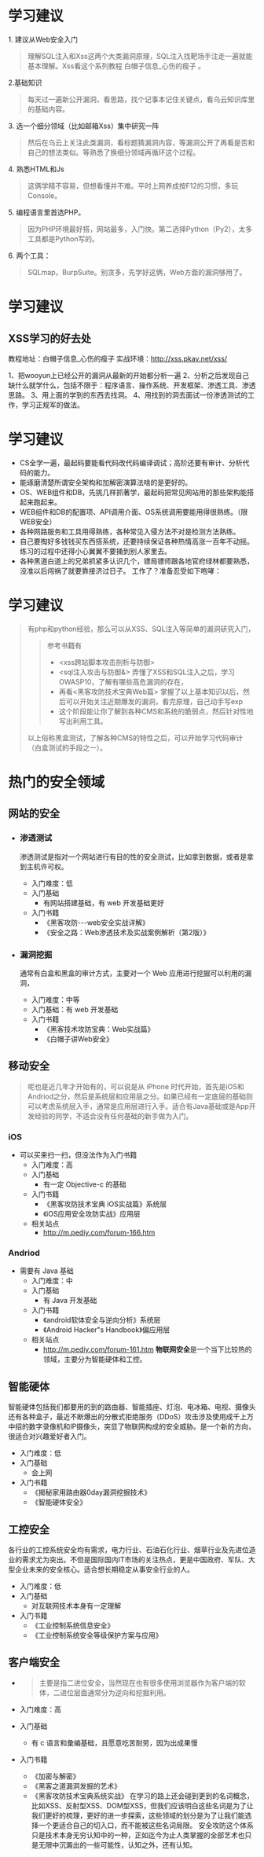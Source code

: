 

# 学习建议

1\. 建议从Web安全入门

> 理解SQL注入和Xss这两个大类漏洞原理，SQL注入找靶场手注走一遍就能基本理解。Xss看这个系列教程 白帽子信息_心伤的瘦子 。

2\.基础知识 

>  每天过一遍新公开漏洞，看思路，找个记事本记住关键点，看乌云知识库里的基础内容。

3\. 选一个细分领域（比如邮箱Xss）集中研究一阵 

> 然后在乌云上关注此类漏洞，看标题猜漏洞内容，等漏洞公开了再看是否和自己的想法类似。等熟悉了换细分领域再循环这个过程。

4\. 熟悉HTML和Js

> 这俩学精不容易，但想看懂并不难。平时上网养成按F12的习惯，多玩Console。

5\. 编程语言里首选PHP。

> 因为PHP环境最好搭，网站最多，入门快。第二选择Python（Py2），太多工具都是Python写的。

6\. 两个工具：

> SQLmap，BurpSuite。别贪多，先学好这俩，Web方面的漏洞够用了。



# 学习建议

## XSS学习的好去处

教程地址：白帽子信息_心伤的瘦子
实战环境：http://xss.pkav.net/xss/

1、把wooyun上已经公开的漏洞从最新的开始都分析一遍
2、分析之后发现自己缺什么就学什么，包括不限于：程序语言、操作系统、开发框架、渗透工具、渗透思路。
3、用上面的学到的东西去找洞。
4、用找到的洞去面试一份渗透测试的工作，学习正规军的做法。




# 学习建议

- CS全学一遍，最起码要能看代码改代码编译调试；高阶还要有审计、分析代码的能力。
- 能琢磨清楚所谓安全架构和加解密演算法啥的是更好的。
- OS、WEB组件和DB，先挑几样抓著学，最起码把常见网站用的那些架构能搭起来跑起来。
- WEB组件和DB的配置项、API调用介面、OS系统调用要能用得很熟练。（限WEB安全）
- 各种网路服务和工具用得熟练，各种常见入侵方法不对是检测方法熟练。
- 自己要掏好多钱钱买东西搭系统，还要持续保证各种热情高涨一百年不动摇。练习的过程中还得小心翼翼不要捅到别人家里去。
- 各种黑道白道上的兄弟抓紧多认识几个，镖局镖师跟各地官府绿林都要熟悉，没准以后闯祸了就要靠接济过日子。
  工作了？准备忍受如下咆哮：

# 学习建议

> 有php和python经验，那么可以从XSS、SQL注入等简单的漏洞研究入门，
>
> > 参考书籍有
> >
> > - \<xss跨站脚本攻击剖析与防御\>
> > - \<sql注入攻击与防御&>
> >   弄懂了XSS和SQL注入之后，学习OWASP10，了解有哪些高危漏洞的存在，
> > - 再看<黑客攻防技术宝典Web篇>
> >   掌握了以上基本知识以后，然后可以开始关注近期爆发的漏洞，看完原理，自己动手写exp
> > - 这个阶段能让你了解到各种CMS和系统的脆弱点，然后针对性地写出利用工具。
>
> 以上俗称黑盒测试，了解各种CMS的特性之后，可以开始学习代码审计（白盒测试的手段之一）。



# 热门的安全领域

## 网站的安全

- ### 渗透测试  
  
  渗透测试是指对一个网站进行有目的性的安全测试，比如拿到数据，或者是拿到主机许可权。
  
  - 入门难度：低
  - 入门基础
    - 有网站搭建基础，有 web 开发基础更好
  - 入门书籍
    - 《黑客攻防---web安全实战详解》
    - 《安全之路：Web渗透技术及实战案例解析（第2版）》
- ### 漏洞挖掘  
  
  通常有白盒和黑盒的审计方式，主要对一个 Web 应用进行挖掘可以利用的漏洞，
  
  - 入门难度：中等
  - 入门基础：有 web 开发基础
  - 入门书籍
    - 《黑客技术攻防宝典：Web实战篇》
    - 《白帽子讲Web安全》

## 移动安全

> 呢也是近几年才开始有的，可以说是从 iPhone 时代开始，首先是iOS和Andriod之分，然后是系统层和应用层之分。如果已经有一定底层的基础则可以考虑系统层入手，通常是应用层进行入手。适合有Java基础或是App开发经验的同学，不适合没有任何基础的新手做为入门。

### iOS 

- 可以买来扫一扫，但没法作为入门书籍
  - 入门难度：高
  - 入门基础
    - 有一定 Objective-c 的基础
  - 入门书籍
    - 《黑客攻防技术宝典 iOS实战篇》系统层
    - 《iOS应用安全攻防实战》应用层
  - 相关站点
    - <http://m.pediy.com/forum-166.htm>

### Andriod

- 需要有 Java 基础
  - 入门难度：中
  - 入门基础
    - 有 Java 开发基础
  - 入门书籍
    - 《android软体安全与逆向分析》系统层
    - 《Android Hacker"s Handbook》偏应用层
  - 相关站点
    - <http://m.pediy.com/forum-161.htm>
      **物联网安全**是一个当下比较热的领域，主要分为智能硬体和工控。

## 智能硬体  

智能硬体包括我们都要用的到的路由器、智能插座、灯泡、电冰箱、电视、摄像头还有各种盒子，最近不断爆出的分散式拒绝服务（DDoS）攻击涉及使用成千上万中招的数字录像机和IP摄像头，突显了物联网构成的安全威胁。是一个新的方向，很适合对兴趣爱好者入门。

- 入门难度：低
- 入门基础
  - 会上网
- 入门书籍
  - 《揭秘家用路由器0day漏洞挖掘技术》
  - 《智能硬体安全》

## 工控安全 

各行业的工控系统安全均有需求，电力行业、石油石化行业、烟草行业及先进位造业的需求尤为突出。不但是国际国内IT市场的关注热点，更是中国政府、军队、大型企业未来的安全核心。适合想长期稳定从事安全行业的人。

- 入门难度：低
- 入门基础
  - 对互联网技术本身有一定理解
- 入门书籍
  - 《工业控制系统信息安全》
  - 《工业控制系统安全等级保护方案与应用》

## 客户端安全

- > 主要是指二进位安全，当然现在也有很多使用浏览器作为客户端的软体，二进位层面通常分为逆向和挖掘利用。

- 入门难度：高
- 入门基础
  - 有 c 语言和彙编基础，且愿意吃苦耐劳，因为出成果慢
- 入门书籍
  - 《加密与解密》
  - 《黑客之道漏洞发掘的艺术》
  - 《黑客攻防技术宝典系统实战》
    在学习的路上还会碰到更到的名词概念，比如XSS、反射型XSS、DOM型XSS，但我们应该明白这些名词是为了让我们更好的梳理，更好的进一步探索，这些领域的划分是为了让我们能选择一个更适合自己的切入口，而不能被这些名词局限。
    安全攻防这个体系只是技术本身无穷认知中的一种，正如迄今为止人类掌握的全部艺术也只是无限中沉澱出的一些可能性，认知之外，还有认知。







